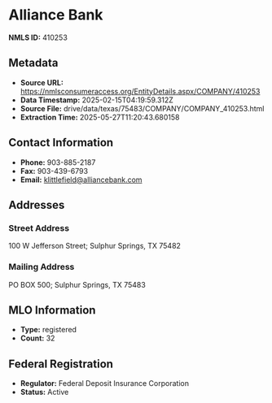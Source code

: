 # Alliance Bank

**NMLS ID:** 410253

## Metadata
- **Source URL:** https://nmlsconsumeraccess.org/EntityDetails.aspx/COMPANY/410253
- **Data Timestamp:** 2025-02-15T04:19:59.312Z
- **Source File:** drive/data/texas/75483/COMPANY/COMPANY_410253.html
- **Extraction Time:** 2025-05-27T11:20:43.680158

## Contact Information
- **Phone:** 903-885-2187
- **Fax:** 903-439-6793
- **Email:** klittlefield@alliancebank.com

## Addresses
### Street Address
100 W Jefferson Street; Sulphur Springs, TX 75482

### Mailing Address
PO BOX 500; Sulphur Springs, TX 75483

## MLO Information
- **Type:** registered
- **Count:** 32

## Federal Registration
- **Regulator:** Federal Deposit Insurance Corporation
- **Status:** Active
